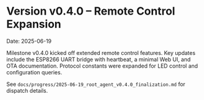 # Version v0.4.0 – Remote Control Expansion
Date: 2025-06-19

Milestone v0.4.0 kicked off extended remote control features.
Key updates include the ESP8266 UART bridge with heartbeat,
a minimal Web UI, and OTA documentation. Protocol constants
were expanded for LED control and configuration queries.

See `docs/progress/2025-06-19_root_agent_v0.4.0_finalization.md`
for dispatch details.
